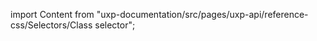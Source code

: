 
import Content from "uxp-documentation/src/pages/uxp-api/reference-css/Selectors/Class selector";

<Content query="product=photoshop"/>
